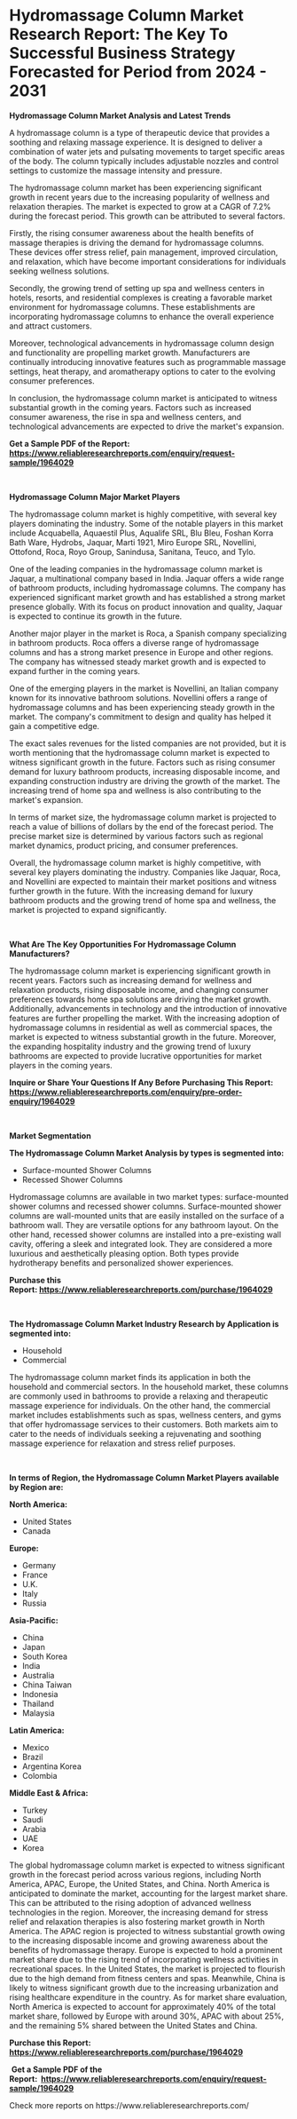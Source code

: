 <p><h1>Hydromassage Column Market Research Report: The Key To Successful Business Strategy Forecasted for Period from 2024 - 2031</h1></p><p><strong>Hydromassage Column Market Analysis and Latest Trends</strong></p>
<p><p>A hydromassage column is a type of therapeutic device that provides a soothing and relaxing massage experience. It is designed to deliver a combination of water jets and pulsating movements to target specific areas of the body. The column typically includes adjustable nozzles and control settings to customize the massage intensity and pressure.</p><p>The hydromassage column market has been experiencing significant growth in recent years due to the increasing popularity of wellness and relaxation therapies. The market is expected to grow at a CAGR of 7.2% during the forecast period. This growth can be attributed to several factors.</p><p>Firstly, the rising consumer awareness about the health benefits of massage therapies is driving the demand for hydromassage columns. These devices offer stress relief, pain management, improved circulation, and relaxation, which have become important considerations for individuals seeking wellness solutions.</p><p>Secondly, the growing trend of setting up spa and wellness centers in hotels, resorts, and residential complexes is creating a favorable market environment for hydromassage columns. These establishments are incorporating hydromassage columns to enhance the overall experience and attract customers.</p><p>Moreover, technological advancements in hydromassage column design and functionality are propelling market growth. Manufacturers are continually introducing innovative features such as programmable massage settings, heat therapy, and aromatherapy options to cater to the evolving consumer preferences.</p><p>In conclusion, the hydromassage column market is anticipated to witness substantial growth in the coming years. Factors such as increased consumer awareness, the rise in spa and wellness centers, and technological advancements are expected to drive the market's expansion.</p></p>
<p><strong>Get a Sample PDF of the Report:&nbsp; <a href="https://www.reliableresearchreports.com/enquiry/request-sample/1964029">https://www.reliableresearchreports.com/enquiry/request-sample/1964029</a></strong></p>
<p>&nbsp;</p>
<p><strong>Hydromassage Column Major Market Players</strong></p>
<p><p>The hydromassage column market is highly competitive, with several key players dominating the industry. Some of the notable players in this market include Acquabella, Aquaestil Plus, Aqualife SRL, Blu Bleu, Foshan Korra Bath Ware, Hydrobs, Jaquar, Marti 1921, Miro Europe SRL, Novellini, Ottofond, Roca, Royo Group, Sanindusa, Sanitana, Teuco, and Tylo. </p><p>One of the leading companies in the hydromassage column market is Jaquar, a multinational company based in India. Jaquar offers a wide range of bathroom products, including hydromassage columns. The company has experienced significant market growth and has established a strong market presence globally. With its focus on product innovation and quality, Jaquar is expected to continue its growth in the future. </p><p>Another major player in the market is Roca, a Spanish company specializing in bathroom products. Roca offers a diverse range of hydromassage columns and has a strong market presence in Europe and other regions. The company has witnessed steady market growth and is expected to expand further in the coming years.</p><p>One of the emerging players in the market is Novellini, an Italian company known for its innovative bathroom solutions. Novellini offers a range of hydromassage columns and has been experiencing steady growth in the market. The company's commitment to design and quality has helped it gain a competitive edge.</p><p>The exact sales revenues for the listed companies are not provided, but it is worth mentioning that the hydromassage column market is expected to witness significant growth in the future. Factors such as rising consumer demand for luxury bathroom products, increasing disposable income, and expanding construction industry are driving the growth of the market. The increasing trend of home spa and wellness is also contributing to the market's expansion.</p><p>In terms of market size, the hydromassage column market is projected to reach a value of billions of dollars by the end of the forecast period. The precise market size is determined by various factors such as regional market dynamics, product pricing, and consumer preferences.</p><p>Overall, the hydromassage column market is highly competitive, with several key players dominating the industry. Companies like Jaquar, Roca, and Novellini are expected to maintain their market positions and witness further growth in the future. With the increasing demand for luxury bathroom products and the growing trend of home spa and wellness, the market is projected to expand significantly.</p></p>
<p>&nbsp;</p>
<p><strong>What Are The Key Opportunities For Hydromassage Column Manufacturers?</strong></p>
<p><p>The hydromassage column market is experiencing significant growth in recent years. Factors such as increasing demand for wellness and relaxation products, rising disposable income, and changing consumer preferences towards home spa solutions are driving the market growth. Additionally, advancements in technology and the introduction of innovative features are further propelling the market. With the increasing adoption of hydromassage columns in residential as well as commercial spaces, the market is expected to witness substantial growth in the future. Moreover, the expanding hospitality industry and the growing trend of luxury bathrooms are expected to provide lucrative opportunities for market players in the coming years.</p></p>
<p><strong>Inquire or Share Your Questions If Any Before Purchasing This Report: <a href="https://www.reliableresearchreports.com/enquiry/pre-order-enquiry/1964029">https://www.reliableresearchreports.com/enquiry/pre-order-enquiry/1964029</a></strong></p>
<p>&nbsp;</p>
<p><strong>Market Segmentation</strong></p>
<p><strong>The Hydromassage Column Market Analysis by types is segmented into:</strong></p>
<p><ul><li>Surface-mounted Shower Columns</li><li>Recessed Shower Columns</li></ul></p>
<p><p>Hydromassage columns are available in two market types: surface-mounted shower columns and recessed shower columns. Surface-mounted shower columns are wall-mounted units that are easily installed on the surface of a bathroom wall. They are versatile options for any bathroom layout. On the other hand, recessed shower columns are installed into a pre-existing wall cavity, offering a sleek and integrated look. They are considered a more luxurious and aesthetically pleasing option. Both types provide hydrotherapy benefits and personalized shower experiences.</p></p>
<p><strong>Purchase this Report:&nbsp;<a href="https://www.reliableresearchreports.com/purchase/1964029">https://www.reliableresearchreports.com/purchase/1964029</a></strong></p>
<p>&nbsp;</p>
<p><strong>The Hydromassage Column Market Industry Research by Application is segmented into:</strong></p>
<p><ul><li>Household</li><li>Commercial</li></ul></p>
<p><p>The hydromassage column market finds its application in both the household and commercial sectors. In the household market, these columns are commonly used in bathrooms to provide a relaxing and therapeutic massage experience for individuals. On the other hand, the commercial market includes establishments such as spas, wellness centers, and gyms that offer hydromassage services to their customers. Both markets aim to cater to the needs of individuals seeking a rejuvenating and soothing massage experience for relaxation and stress relief purposes.</p></p>
<p>&nbsp;</p>
<p><strong>In terms of Region, the Hydromassage Column Market Players available by Region are:</strong></p>
<p>
    <p> <strong> North America: </strong>
        <ul>
            <li>United States</li>
            <li>Canada</li>
        </ul>
        </p> 
    <p> <strong> Europe: </strong>
        <ul>
            <li>Germany</li>
            <li>France</li>
            <li>U.K.</li>
            <li>Italy</li>
            <li>Russia</li>
        </ul>
        </p> 
    <p> <strong> Asia-Pacific: </strong>
        <ul>
            <li>China</li>
            <li>Japan</li>
            <li>South Korea</li>
            <li>India</li>
            <li>Australia</li>
            <li>China Taiwan</li>
            <li>Indonesia</li>
            <li>Thailand</li>
            <li>Malaysia</li>
        </ul>
        </p> 
    <p> <strong> Latin America: </strong>
        <ul>
            <li>Mexico</li>
            <li>Brazil</li>
            <li>Argentina Korea</li>
            <li>Colombia</li>
        </ul>
        </p> 
    <p> <strong> Middle East & Africa: </strong>
        <ul>
            <li>Turkey</li>
            <li>Saudi</li>
            <li>Arabia</li>
            <li>UAE</li>
            <li>Korea</li>
        </ul>
    </p>
    </p>
<p><p>The global hydromassage column market is expected to witness significant growth in the forecast period across various regions, including North America, APAC, Europe, the United States, and China. North America is anticipated to dominate the market, accounting for the largest market share. This can be attributed to the rising adoption of advanced wellness technologies in the region. Moreover, the increasing demand for stress relief and relaxation therapies is also fostering market growth in North America. The APAC region is projected to witness substantial growth owing to the increasing disposable income and growing awareness about the benefits of hydromassage therapy. Europe is expected to hold a prominent market share due to the rising trend of incorporating wellness activities in recreational spaces. In the United States, the market is projected to flourish due to the high demand from fitness centers and spas. Meanwhile, China is likely to witness significant growth due to the increasing urbanization and rising healthcare expenditure in the country. As for market share evaluation, North America is expected to account for approximately 40% of the total market share, followed by Europe with around 30%, APAC with about 25%, and the remaining 5% shared between the United States and China.</p></p>
<p><strong>Purchase this Report: <a href="https://www.reliableresearchreports.com/purchase/1964029">https://www.reliableresearchreports.com/purchase/1964029</a></strong></p>
<p>&nbsp;<strong>Get a Sample PDF of the Report:&nbsp;&nbsp;<a href="https://www.reliableresearchreports.com/enquiry/request-sample/1964029">https://www.reliableresearchreports.com/enquiry/request-sample/1964029</a></strong></p>
<p><strong></strong></p>
<p>Check more reports on https://www.reliableresearchreports.com/</p>